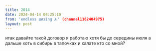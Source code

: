```yaml
---
title: 2014
date: 2024-04-14 04:25:10
from: 'endless шизing ⍼' (channel1162404975)
layout: post
---
```


итак давайте такой договор я работаю хотя бы до середины июля а дальше хоть в сибирь в тапочках и халате
кто со мной?

